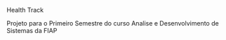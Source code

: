 Health Track

Projeto para o Primeiro Semestre do curso Analise e Desenvolvimento de Sistemas da FIAP